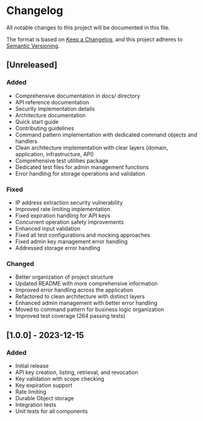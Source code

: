 # Changelog

All notable changes to this project will be documented in this file.

The format is based on [Keep a Changelog](https://keepachangelog.com/en/1.0.0/),
and this project adheres to [Semantic Versioning](https://semver.org/spec/v2.0.0.html).

## [Unreleased]

### Added
- Comprehensive documentation in docs/ directory
- API reference documentation
- Security implementation details
- Architecture documentation
- Quick start guide
- Contributing guidelines
- Command pattern implementation with dedicated command objects and handlers
- Clean architecture implementation with clear layers (domain, application, infrastructure, API)
- Comprehensive test utilities package
- Dedicated test files for admin management functions
- Error handling for storage operations and validation

### Fixed
- IP address extraction security vulnerability
- Improved rate limiting implementation
- Fixed expiration handling for API keys
- Concurrent operation safety improvements
- Enhanced input validation
- Fixed all test configurations and mocking approaches
- Fixed admin key management error handling
- Addressed storage error handling

### Changed
- Better organization of project structure
- Updated README with more comprehensive information
- Improved error handling across the application
- Refactored to clean architecture with distinct layers
- Enhanced admin management with better error handling
- Moved to command pattern for business logic organization
- Improved test coverage (264 passing tests)

## [1.0.0] - 2023-12-15

### Added
- Initial release
- API key creation, listing, retrieval, and revocation
- Key validation with scope checking
- Key expiration support
- Rate limiting
- Durable Object storage
- Integration tests
- Unit tests for all components